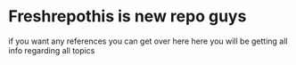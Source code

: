 # Freshrepothis is new repo guys
if you want any references you can get over here
here you will be getting all info regarding all topics
